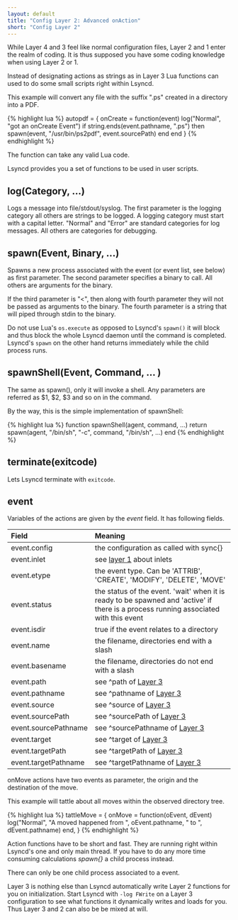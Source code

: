 ```yaml
---
layout: default
title: "Config Layer 2: Advanced onAction"
short: "Config Layer 2" 
---
```

While Layer 4 and 3 feel like normal configuration files, Layer 2 and 1 enter the realm of coding. It is thus supposed you have some coding knowledge when using Layer 2 or 1.

Instead of designating actions as strings as in Layer 3 Lua functions can used to do some small scripts right within Lsyncd.

This example will convert any file with the suffix ".ps" created in a directory into a PDF.

{% highlight lua %}
autopdf = {
    onCreate = function(event)
        log("Normal", "got an onCreate Event")
        if string.ends(event.pathname, ".ps") then
            spawn(event, "/usr/bin/ps2pdf", event.sourcePath)
        end
    end
}
{% endhighlight %}

The function can take any valid Lua code. 

Lsyncd provides you a set of functions to be used in user scripts.

log(Category, ...)
------------------
Logs a message into file/stdout/syslog. The first parameter is the logging category all others are strings to be logged. A logging category must start with a capital letter. "Normal" and "Error" are standard categories for log messages. All others are categories for debugging.

spawn(Event, Binary, ...)
--------------------------
Spawns a new process associated with the event (or event list, see below) as first parameter. The second parameter specifies a binary to call. All others are arguments for the binary. 

If the third parameter is "<", then along with fourth parameter they will not be passed as arguments to the binary. The fourth parameter is a string that will piped through stdin to the binary.

Do not use Lua's ```os.execute``` as opposed to Lsyncd's ```spawn()``` it will block and thus block the whole Lsyncd daemon until the command is completed. Lsyncd's ```spawn``` on the other hand returns immediately while the child process runs.

spawnShell(Event, Command, ... )
--------------------------------
The same as spawn(), only it will invoke a shell. Any parameters are referred as $1, $2, $3 and so on in the command. 

By the way, this is the simple implementation of spawnShell:

{% highlight lua %}
function spawnShell(agent, command, ...)
    return spawn(agent, "/bin/sh", "-c", command, "/bin/sh", ...)
end
{% endhighlight %}

terminate(exitcode)
-------------------
Lets Lsyncd terminate with ```exitcode```.

event
-----
Variables of the actions are given by the _event_ field. It has following fields.

|Field|Meaning|
|:----|:----|
| event.config | the configuration as called with sync{} |
| event.inlet | see [layer 1](https://axkibe.github.io/lsyncd/manual/config/layer1/) about inlets |
| event.etype | the event type. Can be 'ATTRIB', 'CREATE', 'MODIFY', 'DELETE', 'MOVE' |
| event.status | the status of the event. 'wait' when it is ready to be spawned and 'active' if there is a process running associated with this event |
| event.isdir | true if the event relates to a directory |
| event.name | the filename, directories end with a slash |
| event.basename | the filename, directories do not end with a slash |
| event.path | see ^path of [Layer 3](https://axkibe.github.io/lsyncd/manual/config/layer3/#all-possible-variables) |
| event.pathname | see ^pathname of [Layer 3](https://axkibe.github.io/lsyncd/manual/config/layer3/#all-possible-variables) |
| event.source | see ^source of [Layer 3](https://axkibe.github.io/lsyncd/manual/config/layer3/#all-possible-variables) |
| event.sourcePath | see ^sourcePath of [Layer 3](https://axkibe.github.io/lsyncd/manual/config/layer3/#all-possible-variables) |
| event.sourcePathname | see ^sourcePathname of [Layer 3](https://axkibe.github.io/lsyncd/manual/config/layer3/#all-possible-variables) |
| event.target | see ^target of [Layer 3](https://axkibe.github.io/lsyncd/manual/config/layer3/#all-possible-variables) |
| event.targetPath | see ^targetPath of [Layer 3](https://axkibe.github.io/lsyncd/manual/config/layer3/#all-possible-variables) |
| event.targetPathname | see ^targetPathname of [Layer 3](https://axkibe.github.io/lsyncd/manual/config/layer3/#all-possible-variables) |

onMove actions have two events as parameter, the origin and the destination of the move.

This example will tattle about all moves within the observed directory tree.

{% highlight lua %}
tattleMove = {
    onMove = function(oEvent, dEvent)
        log("Normal", "A moved happened from ",
            oEvent.pathname, " to ",  dEvent.pathname)
    end,
}
{% endhighlight %}

Action functions have to be short and fast. They are running right within Lsyncd's one and only main thread. If you have to do any more time consuming calculations _spawn{}_ a child process instead. 

There can only be one child process associated to a event.

Layer 3 is nothing else than Lsyncd automatically write Layer 2 functions for you on initialization. Start Lsyncd with ```-log FWrite``` on a Layer 3 configuration to see what functions it dynamically writes and loads for you. Thus Layer 3 and 2 can also be be mixed at will.

